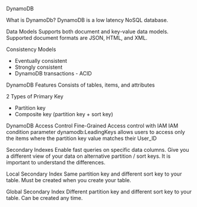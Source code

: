 DynamoDB

What is DynamoDb?
DynamoDB is a low latency NoSQL database.

Data Models
Supports both document and key-value data models. Supported document formats are JSON, HTML, and XML.

Consistency Models
- Eventually consistent
- Strongly consistent
- DynamoDB transactions - ACID

DynamoDB Features
Consists of tables, items, and attributes

2 Types of Primary Key
- Partition key
- Composite key (partition key + sort key)


DynamoDB Access Control
Fine-Grained Access control with IAM
IAM condition parameter dynamodb:LeadingKeys allows users to access only the items where the partition key value matches their User_ID

Secondary Indexes
Enable fast queries on specific data columns.
Give you a different view of your data on alternative partition / sort keys.
It is important to understand the differences.

Local Secondary Index
Same partition key and different sort key to your table.
Must be created when you create your table.

Global Secondary Index
Different partition key and different sort key to your table.
Can be created any time.